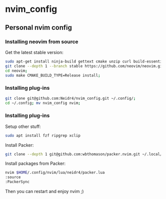 # nvim_config

## Personal nvim config

### Installing neovim from source
Get the latest stable version:

```bash
sudo apt-get install ninja-build gettext cmake unzip curl build-essential;
git clone --depth 1 --branch stable https://github.com/neovim/neovim.git;
cd neovim;
sudo make CMAKE_BUILD_TYPE=Release install;
```

### Installing plug-ins
```bash
git clone git@github.com:Neidr4/nvim_config.git ~/.config/;
cd ~/.config; mv nvim_config nvim;
```

### Installing plug-ins
Setup other stuff:
```bash
sudo apt install fzf ripgrep xclip
```

Install Packer:
```bash
git clone --depth 1 git@github.com:wbthomason/packer.nvim.git ~/.local/share/nvim/site/pack/packer/start/packer.nvim
```

Install packages from Packer:
```bash
nvim $HOME/.config/nvim/lua/neidr4/packer.lua
:source
:PackerSync
```
Then you can restart and enjoy nvim ;)
